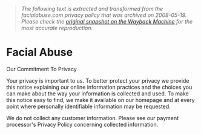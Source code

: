 > *The following text is extracted and transformed from the facialabuse.com privacy policy that was archived on 2008-05-19. Please check the [original snapshot on the Wayback Machine](https://web.archive.org/web/20080519205039id_/http%3A//www.facialabuse.com/privacy.htm) for the most accurate reproduction.*

# Facial Abuse

Our Commitment To Privacy 

Your privacy is important to us. To better protect your privacy we provide this notice explaining our online information practices and the choices you can make about the way your information is collected and used. To make this notice easy to find, we make it available on our homepage and at every point where personally identifiable information may be requested. 

We do not collect any customer information. Please see our payment processor's Privacy Policy concerning collected information. 
